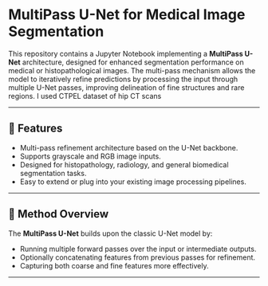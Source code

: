 # MultiPass U-Net for Medical Image Segmentation

This repository contains a Jupyter Notebook implementing a **MultiPass U-Net** architecture, designed for enhanced segmentation performance on medical or histopathological images. The multi-pass mechanism allows the model to iteratively refine predictions by processing the input through multiple U-Net passes, improving delineation of fine structures and rare regions. I used CTPEL dataset of hip CT scans

---

## 📌 Features

- Multi-pass refinement architecture based on the U-Net backbone.
- Supports grayscale and RGB image inputs.
- Designed for histopathology, radiology, and general biomedical segmentation tasks.
- Easy to extend or plug into your existing image processing pipelines.

---

## 🧠 Method Overview

The **MultiPass U-Net** builds upon the classic U-Net model by:
- Running multiple forward passes over the input or intermediate outputs.
- Optionally concatenating features from previous passes for refinement.
- Capturing both coarse and fine features more effectively.

---
